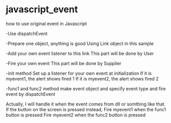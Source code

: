 # javascript_event
how to use original event in Javascript

<Point>
-Use dispatchEvent

-Prepare one object, anything is good
 Using Link object in this sample

-Add your own event listener to this link
 This part will be done by User

-Fire your own event
 This part will be done by Supplier

<Detail>
-init method
 Set up a listener for your own event at initialization
 If it is myevent1, the alert shows fired 1
 If it is myevent2, the alert shows fired 2

-func1 and func2 method
 make event object and specify event type
 and fire event by dispatchEvent

<Annotation>
Actually, I will handle it when the event comes from dll or somthing like that.
If the button on the screen is pressed instead,
Fire myevent1 when the func1 button is pressed
Fire myevent2 when the func2 button is pressed
